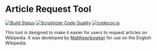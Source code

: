 Article Request Tool
====================

[![Build Status](https://travis-ci.org/Matthewrbowker/articlerequest.svg?branch=master)](https://travis-ci.org/Matthewrbowker/articlerequest)
[![Scrutinizer Code Quality](https://scrutinizer-ci.com/g/Matthewrbowker/articlerequest/badges/quality-score.png?b=master)](https://scrutinizer-ci.com/g/Matthewrbowker/articlerequest/?branch=master)
[![codecov.io](http://codecov.io/github/Matthewrbowker/articlerequest/coverage.svg?branch=master)](http://codecov.io/github/Matthewrbowker/articlerequest?branch=master)

This tool is designed to make it easier for users to request articles on Wikipedia.  It was developed by [Matthewrbowker](http://enwp.org/User:Matthewrbowker) for use on the English Wikipedia.


